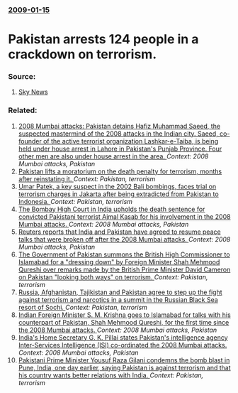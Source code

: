 ### [2009-01-15](/news/2009/01/15/index.md)

#  Pakistan arrests 124 people in a crackdown on terrorism. 




### Source:

1. [Sky News](http://news.sky.com/skynews/Home/World-News/Mumbia-Attacks-Pakistan-Officials-Say-124-Arrested-In-Crackdown-On-Groups-Linked-To-Attacks/Article/200901315203778?lpos=World_News_Top_Stories_Header_0&lid=ARTICLE_15203778_Mumbia_Attacks%3A_Pakistan_Officials_Say_124_Arrested_In_Crackdown_On_Groups_Linked_To_Attacks)

### Related:

1. [2008 Mumbai attacks: Pakistan detains Hafiz Muhammad Saeed, the suspected mastermind of the 2008 attacks in the Indian city. Saeed, co-founder of the active terrorist organization Lashkar-e-Taiba, is being held under house arrest in Lahore in Pakistan's Punjab Province. Four other men are also under house arrest in the area. ](/news/2017/01/31/2008-mumbai-attacks-pakistan-detains-hafiz-muhammad-saeed-the-suspected-mastermind-of-the-2008-attacks-in-the-indian-city-saeed-co-found.md) _Context: 2008 Mumbai attacks, Pakistan_
2. [Pakistan lifts a moratorium on the death penalty for terrorism, months after reinstating it. ](/news/2015/03/10/pakistan-lifts-a-moratorium-on-the-death-penalty-for-terrorism-months-after-reinstating-it.md) _Context: Pakistan, terrorism_
3. [Umar Patek, a key suspect in the 2002 Bali bombings, faces trial on terrorism charges in Jakarta after being extradicted from Pakistan to Indonesia. ](/news/2011/08/11/umar-patek-a-key-suspect-in-the-2002-bali-bombings-faces-trial-on-terrorism-charges-in-jakarta-after-being-extradicted-from-pakistan-to-in.md) _Context: Pakistan, terrorism_
4. [The Bombay High Court in India upholds the death sentence for convicted Pakistani terrorist Ajmal Kasab for his involvement in the 2008 Mumbai attacks. ](/news/2011/02/21/the-bombay-high-court-in-india-upholds-the-death-sentence-for-convicted-pakistani-terrorist-ajmal-kasab-for-his-involvement-in-the-2008-mumb.md) _Context: 2008 Mumbai attacks, Pakistan_
5. [Reuters reports that India and Pakistan have agreed to resume peace talks that were broken off after the 2008 Mumbai attacks. ](/news/2011/02/10/reuters-reports-that-india-and-pakistan-have-agreed-to-resume-peace-talks-that-were-broken-off-after-the-2008-mumbai-attacks.md) _Context: 2008 Mumbai attacks, Pakistan_
6. [The Government of Pakistan summons the British High Commissioner to Islamabad for a "dressing down" by Foreign Minister Shah Mehmood Qureshi over remarks made by the British Prime Minister David Cameron on Pakistan "looking both ways" on terrorism. ](/news/2010/08/2/the-government-of-pakistan-summons-the-british-high-commissioner-to-islamabad-for-a-dressing-down-by-foreign-minister-shah-mehmood-qureshi.md) _Context: Pakistan, terrorism_
7. [Russia, Afghanistan, Tajikistan and Pakistan agree to step up the fight against terrorism and narcotics in a summit in the Russian Black Sea resort of Sochi. ](/news/2010/08/18/russia-afghanistan-tajikistan-and-pakistan-agree-to-step-up-the-fight-against-terrorism-and-narcotics-in-a-summit-in-the-russian-black-sea.md) _Context: Pakistan, terrorism_
8. [Indian Foreign Minister S. M. Krishna goes to Islamabad for talks with his counterpart of Pakistan, Shah Mehmood Qureshi, for the first time since the 2008 Mumbai attacks. ](/news/2010/07/14/indian-foreign-minister-s-m-krishna-goes-to-islamabad-for-talks-with-his-counterpart-of-pakistan-shah-mehmood-qureshi-for-the-first-time.md) _Context: 2008 Mumbai attacks, Pakistan_
9. [India's Home Secretary G. K. Pillai states Pakistan's intelligence agency Inter-Services Intelligence (ISI) co-ordinated the 2008 Mumbai attacks. ](/news/2010/07/14/india-s-home-secretary-g-k-pillai-states-pakistan-s-intelligence-agency-inter-services-intelligence-isi-co-ordinated-the-2008-mumbai-att.md) _Context: 2008 Mumbai attacks, Pakistan_
10. [Pakistani Prime Minister Yousuf Raza Gilani condemns the bomb blast in Pune, India, one day earlier, saying Pakistan is against terrorism and that his country wants better relations with India. ](/news/2010/02/14/pakistani-prime-minister-yousuf-raza-gilani-condemns-the-bomb-blast-in-pune-india-one-day-earlier-saying-pakistan-is-against-terrorism-an.md) _Context: Pakistan, terrorism_
